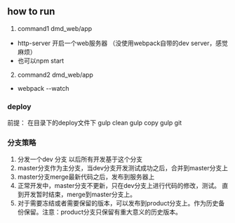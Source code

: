 ## how to run

1. command1
dmd_web/app
* http-server  开启一个web服务器 （没使用webpack自带的dev server，感觉麻烦）
* 也可以npm start

2. command2
dmd_web/app
* webpack --watch

### deploy
前提： 在目录下的deploy文件下
gulp clean
gulp copy
gulp git


### 分支策略

1. 分发一个dev 分支
以后所有开发基于这个分支
2. master分支作为主分支，当dev分支开发测试成功之后，合并到master分支上
3. master分支merge最新代码之后，发布到服务器上
4. 正常开发中，master分支不更新，只在dev分支上进行代码的修改，测试。
直到开发暂时结束，merge到master分支上。
5. 对于需要冻结或者需要保留的版本，可以发布到product分支上。作为历史备份保留。注意：product分支只保留有重大意义的历史版本。
